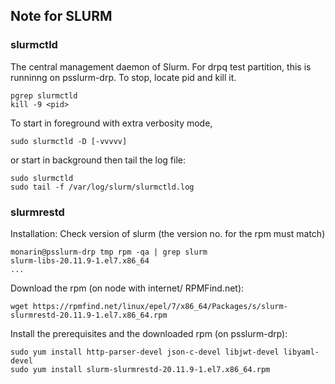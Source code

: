 ## Note for SLURM

### slurmctld 
The central management daemon of Slurm. For drpq test partition, this is runninng on psslurm-drp. 
To stop, locate pid and kill it.
```
pgrep slurmctld
kill -9 <pid>
```
To start in foreground with extra verbosity mode, 
```
sudo slurmctld -D [-vvvvv] 
```
or start in background then tail the log file:
```
sudo slurmctld
sudo tail -f /var/log/slurm/slurmctld.log 
```

### slurmrestd
Installation:
Check version of slurm (the version no. for the rpm must match)
```
monarin@psslurm-drp tmp rpm -qa | grep slurm
slurm-libs-20.11.9-1.el7.x86_64
...
```
Download the rpm (on node with internet/ RPMFind.net):
```
wget https://rpmfind.net/linux/epel/7/x86_64/Packages/s/slurm-slurmrestd-20.11.9-1.el7.x86_64.rpm
```
Install the prerequisites and the downloaded rpm (on psslurm-drp):
```
sudo yum install http-parser-devel json-c-devel libjwt-devel libyaml-devel
sudo yum install slurm-slurmrestd-20.11.9-1.el7.x86_64.rpm
```

